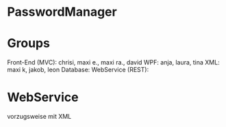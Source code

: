 # PasswordManager

# Groups
Front-End (MVC): chrisi, maxi e., maxi ra., david
WPF: anja, laura, tina
XML: maxi k, jakob, leon
Database:
WebService (REST): 




# WebService

vorzugsweise mit XML
